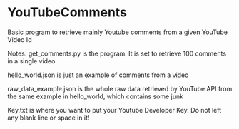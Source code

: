 # YouTubeComments
Basic program to retrieve mainly Youtube comments from a given YouTube Video Id



Notes:
get_comments.py is the program. It is set to retrieve 100 comments in a single video

hello_world.json is just an example of comments from a video

raw_data_example.json is the whole raw data retrieved by YouTube API from the same example in hello_world, which contains some junk


Key.txt is where you want to put your Youtube Developer Key. Do not left any blank line or space in it!
